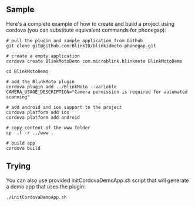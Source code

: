 ## Sample

Here's a complete example of how to create and build a project using cordova (you can substitute equivalent commands for phonegap):


```
# pull the plugin and sample application from Github
git clone git@github.com:BlinkID/blinkidmoto-phonegap.git

# create a empty application
cordova create BlinkMotoDemo com.microblink.blinkmoto BlinkMotoDemo

cd BlinkMotoDemo

# add the BlinkMoto plugin
cordova plugin add ../BlinkMoto --variable CAMERA_USAGE_DESCRIPTION="Camera permission is required for automated scanning"

# add android and ios support to the project
cordova platform add ios
cordova platform add android

# copy content of the www folder
cp  -f -r ../www .

# build app
cordova build
```

## Trying

You can also use provided initCordovaDemoApp.sh script that will generate a demo app that uses the plugin:

    ./initCordovaDemoApp.sh
